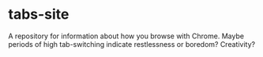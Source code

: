 tabs-site
=========

A repository for information about how you browse with Chrome. Maybe periods of
high tab-switching indicate restlessness or boredom? Creativity?
